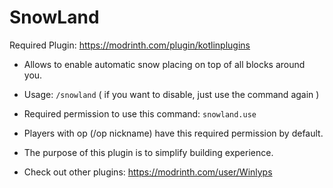 # SnowLand
Required Plugin: https://modrinth.com/plugin/kotlinplugins
- Allows to enable automatic snow placing on top of all blocks around you.
- Usage: ```/snowland``` ( if you want to disable, just use the command again ) 
- Required permission to use this command: ```snowland.use```
- Players with op (/op nickname) have this required permission by default.
- The purpose of this plugin is to simplify building experience.

- Check out other plugins: https://modrinth.com/user/Winlyps
